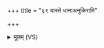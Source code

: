 +++
title = "६९ यास्ते धानाअनुकिरामि"

+++
<details><summary>मूलम् (VS)</summary>

यास्ते॑ धा॒नाअ॑नुकि॒रामि॑ ति॒लमि॑श्राः स्व॒धाव॑तीः।  
तास्ते॑ सन्तु वि॒भ्वीःप्र॒भ्वीस्तास्ते॑ य॒मो राजानु॑ मन्यताम् ॥
</details>